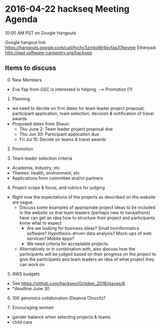 # 2016-04-22 hackseq Meeting Agenda

10:00 AM PST on Google Hangouts

Google hangout link: https://hangouts.google.com/call/fychc5zmkjd6rlbjvfaa37kqyme
Etherpad: http://pad.software-carpentry.org/hackseq

## Items to discuss

0. New Members
 - Eva Yap from GSC is interested in helping. --> Promotion (?)

1. Planning
 - we need to decide on firm dates for team leader project proposal, participant application, team selection, decision & notification of travel awards
 - Proposed dates from Shaun:
    - Thu June 2: Team leader project proposal due
    - Thu Jun 30: Participant application due
    - Fri Jul 15: Decide on teams & travel awards
  
2. Promotion

3. Team leader selection criteria    
  - Academia, Industry, etc  
  - Themes: health, environment, etc
  - Applications from committee and/or partners
  
4. Project scope & focus, and rubrics for judging
- Right now the expectations of the projects as described on the website are vague.
  - Discuss some examples of appropriate project ideas to be included in the website so that team leaders (perhaps new to hackathons) have can get an idea how to structure their project and participants know what to expect
    - Are we looking for business ideas? Small bioinformatics software? Hypothesis-driven data analysis? Mock-ups of web services? Mobile apps? 
    - We need criteria for acceptable projects. 
  - Alternatively or in combination with, also discuss how the participants will be judged based on their progress on the project to give the participants and team leaders an idea of what project they can work on

5. AWS budgets
  - See https://github.com/hackseq/October_2016/issues/6 
  - *deadline June 30

6. 10X genomics collaboration (Deanna Church)?

7. Encouraging women 
  - gender balance when selecting projects & teams
  - child care
